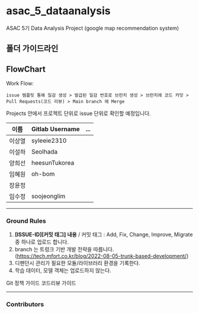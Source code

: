 # asac_5_dataanalysis
ASAC 5기 Data Analysis Project (google map recommendation system)

## 폴더 가이드라인

## FlowChart

Work Flow:

```
issue 템플릿 통해 일감 생성 > 발급된 일감 번호로 브런치 생성 > 브런치에 코드 커밋 > Pull Requests(코드 리뷰) > Main branch 에 Merge
```

Projects 안에서 프로젝트 단위로 issue 단위로 확인할 예정입니다.


| 이름   | Gitlab Username | ... |
|--------|-----|-----|
| 이상열 |syleeie2310||
| 이설하 |Seolhada||
| 양희선 |heesunTukorea||
| 임혜원 |oh-bom||
| 장윤정 |||
| 임수정 |soojeonglim||

- - -

### Ground Rules

1. **[ISSUE-ID][커밋 태그] 내용** / 커밋 태그 : Add, Fix, Change, Improve, Migrate 중 하나로 업로드 합니다. 
2. branch 는 트렁크 기반 개발 전략을 따릅니다. (https://tech.mfort.co.kr/blog/2022-08-05-trunk-based-development/)
3. 디펜던시 관리가 필요한 모듈/라이브러리 환경을 기록한다.
4. 학습 데이터, 모델 객체는 업로드하지 않는다.

Git 정책 가이드
코드리뷰 가이드

- - -
### Contributors

